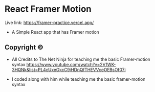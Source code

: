 # React Framer Motion

Live link: https://framer-practice.vercel.app/

- A Simple React app that has Framer motion

## Copyright ©

- All Credits to The Net Ninja for teaching me the basic Framer-motion syntax https://www.youtube.com/watch?v=2V1WK-3HQNk&list=PL4cUxeGkcC9iHDnQfTHEVVceOEBsOf07i

- I coded along with him while teaching me the basic framer-motion syntax
